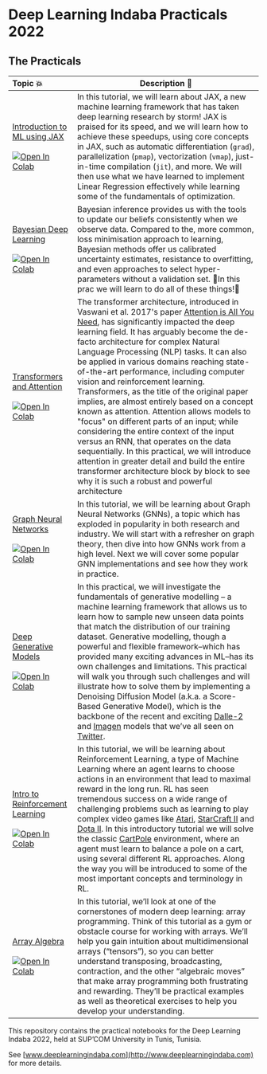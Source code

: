 # Deep Learning Indaba Practicals 2022
  
## The Practicals 
| Topic 💥 | Description 📘 |
|:--- |----------------------------------------------------------|
[Introduction to ML using JAX](https://github.com/deep-learning-indaba/indaba-pracs-2022/blob/main/practicals/Introduction_to_ML_using_JAX.ipynb) <br /> <br /> [![Open In Colab](https://colab.research.google.com/assets/colab-badge.svg)](https://colab.research.google.com/github/deep-learning-indaba/indaba-pracs-2022/blob/main/practicals/Introduction_to_ML_using_JAX.ipynb) | In this tutorial, we will learn about JAX, a new machine learning framework that has taken deep learning research by storm! JAX is praised for its speed, and we will learn how to achieve these speedups, using core concepts in JAX, such as automatic differentiation (`grad`), parallelization (`pmap`), vectorization (`vmap`), just-in-time compilation (`jit`), and more. We will then use what we have learned to implement Linear Regression effectively while learning some of the fundamentals of optimization.  | 
[Bayesian Deep Learning](https://github.com/deep-learning-indaba/indaba-pracs-2022/blob/main/practicals/Bayesian_Deep_Learning_Prac.ipynb) <br /> <br /> [![Open In Colab](https://colab.research.google.com/assets/colab-badge.svg)](https://colab.research.google.com/github/deep-learning-indaba/indaba-pracs-2022/blob/main/practicals/Bayesian_Deep_Learning_Prac.ipynb) | Bayesian inference provides us with the tools to update our beliefs consistently when we observe data. Compared to the, more common, loss minimisation approach to learning, Bayesian methods offer us calibrated uncertainty estimates, resistance to overfitting, and even approaches to select hyper-parameters without a validation set. 🚀In this prac we will learn to do all of these things!🚀 | 
[Transformers and Attention](https://github.com/deep-learning-indaba/indaba-pracs-2022/blob/main/practicals/attention_and_transformers.ipynb) <br /> <br /> [![Open In Colab](https://colab.research.google.com/assets/colab-badge.svg)](https://colab.research.google.com/github/deep-learning-indaba/indaba-pracs-2022/blob/main/practicals/attention_and_transformers.ipynb) | The transformer architecture, introduced in Vaswani et al. 2017's paper [Attention is All You Need](https://arxiv.org/abs/1706.03762?amp=1), has significantly impacted the deep learning field. It has arguably become the de-facto architecture for complex Natural Language Processing (NLP) tasks. It can also be applied in various domains reaching state-of-the-art performance, including computer vision and reinforcement learning. Transformers, as the title of the original paper implies, are almost entirely based on a concept known as attention. Attention allows models to "focus" on different parts of an input; while considering the entire context of the input versus an RNN, that operates on the data sequentially. In this practical, we will introduce attention in greater detail and build the entire transformer architecture block by block to see why it is such a robust and powerful architecture | 
[Graph Neural Networks](https://github.com/deep-learning-indaba/indaba-pracs-2022/blob/main/practicals/GNN_practical.ipynb) <br /> <br /> [![Open In Colab](https://colab.research.google.com/assets/colab-badge.svg)](https://colab.research.google.com/github/deep-learning-indaba/indaba-pracs-2022/blob/main/practicals/GNN_practical.ipynb) | In this tutorial, we will be learning about Graph Neural Networks (GNNs), a topic which has exploded in popularity in both research and industry. We will start with a refresher on graph theory, then dive into how GNNs work from a high level. Next we will cover some popular GNN implementations and see how they work in practice. | 
[Deep Generative Models](https://github.com/deep-learning-indaba/indaba-pracs-2022/blob/main/practicals/deep_generative_models.ipynb) <br /> <br /> [![Open In Colab](https://colab.research.google.com/assets/colab-badge.svg)](https://colab.research.google.com/github/deep-learning-indaba/indaba-pracs-2022/blob/main/practicals/deep_generative_models.ipynb) | In this practical, we will investigate the fundamentals of generative modelling – a machine learning framework that allows us to learn how to sample new unseen data points that match the distribution of our training dataset. Generative modelling, though a powerful and flexible framework–which has provided many exciting advances in ML–has its own challenges and limitations. This practical will walk you through such challenges and will illustrate how to solve them by implementing a Denoising Diffusion Model (a.k.a. a Score-Based Generative Model), which is the backbone of the recent and exciting [Dalle-2](https://openai.com/dall-e-2/) and [Imagen](https://imagen.research.google/) models that we’ve all seen on [Twitter](https://twitter.com/search?q=%23dalle2%20%23imagen&src=typed_query). |
[Intro to Reinforcement Learning](https://github.com/deep-learning-indaba/indaba-pracs-2022/blob/main/practicals/introduction_to_reinforcement_learning.ipynb) <br /> <br /> [![Open In Colab](https://colab.research.google.com/assets/colab-badge.svg)](https://colab.research.google.com/github/deep-learning-indaba/indaba-pracs-2022/blob/main/practicals/introduction_to_reinforcement_learning.ipynb) | In this tutorial, we will be learning about Reinforcement Learning, a type of Machine Learning where an agent learns to choose actions in an environment that lead to maximal reward in the long run. RL has seen tremendous success on a wide range of challenging problems such as learning to play complex video games like [Atari](https://www.deepmind.com/blog/agent57-outperforming-the-human-atari-benchmark), [StarCraft II](https://www.deepmind.com/blog/alphastar-mastering-the-real-time-strategy-game-starcraft-ii) and [Dota II](https://openai.com/five/). In this introductory tutorial we will solve the classic [CartPole](https://www.gymlibrary.ml/environments/classic_control/cart_pole/) environment, where an agent must learn to balance a pole on a cart, using several different RL approaches. Along the way you will be introduced to some of the most important concepts and terminology in RL. | 
[Array Algebra](https://colab.research.google.com/github/deep-learning-indaba/indaba-pracs-2022/blob/prac-array-algebra/practicals/array_algebra.ipynb) <br /> <br /> [![Open In Colab](https://colab.research.google.com/assets/colab-badge.svg)](https://colab.research.google.com/github/deep-learning-indaba/indaba-pracs-2022/blob/prac-array-algebra/practicals/array_algebra.ipynb) | In this tutorial, we’ll look at one of the cornerstones of modern deep learning: array programming. Think of this tutorial as a gym or obstacle course for working with arrays. We’ll help you gain intuition about multidimensional arrays (“tensors”), so you can better understand transposing, broadcasting, contraction, and the other “algebraic moves” that make array programming both frustrating and rewarding. They’ll be practical examples as well as theoretical exercises to help you develop your understanding. | 



This repository contains the practical notebooks for the Deep Learning Indaba
2022, held at SUP’COM University in Tunis, Tunisia.

See [www.deeplearningindaba.com](http://www.deeplearningindaba.com) for more details.
